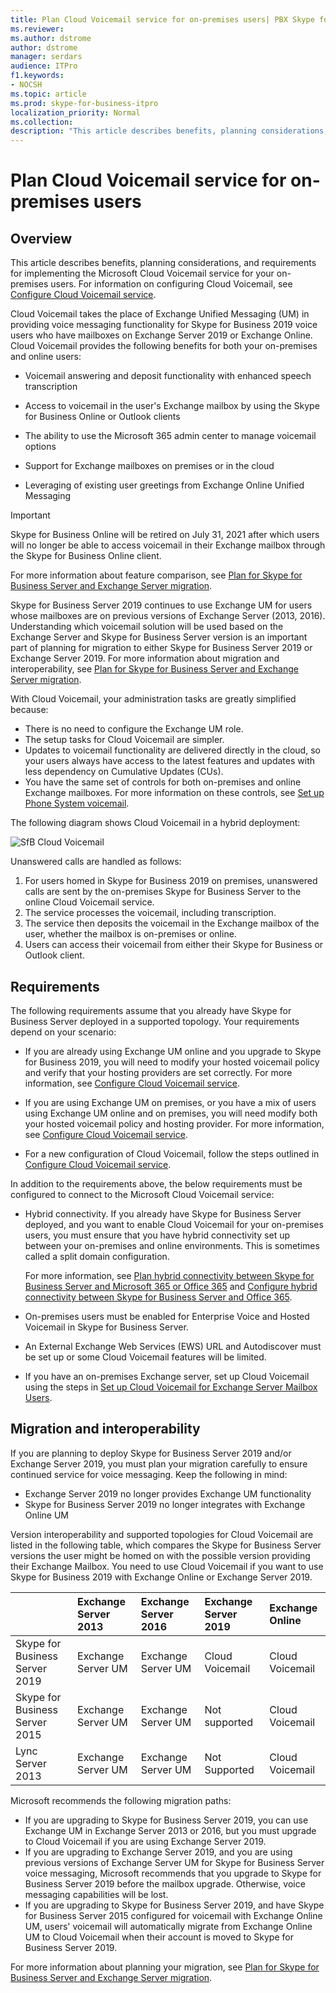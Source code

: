 ```yaml
---
title: Plan Cloud Voicemail service for on-premises users| PBX Skype for Business Server 2019 
ms.reviewer: 
ms.author: dstrome
author: dstrome
manager: serdars
audience: ITPro
f1.keywords:
- NOCSH
ms.topic: article
ms.prod: skype-for-business-itpro
localization_priority: Normal
ms.collection: 
description: "This article describes benefits, planning considerations, and requirements for implementing the Microsoft Cloud Voicemail service. For information on configuring Cloud Voicemail, see Configuring Cloud Voicemail."
---
```


# Plan Cloud Voicemail service for on-premises users

## Overview

This article describes benefits, planning considerations, and requirements for implementing the Microsoft Cloud Voicemail service for your on-premises users. For information on configuring Cloud Voicemail, see [Configure Cloud Voicemail service](configure-cloud-voicemail.md).

Cloud Voicemail takes the place of Exchange Unified Messaging (UM) in providing voice messaging functionality for Skype for Business 2019 voice users who have mailboxes on Exchange Server 2019 or Exchange Online. Cloud Voicemail provides the following benefits for both your on-premises and online users:

- Voicemail answering and deposit functionality with enhanced speech transcription

- Access to voicemail in the user's Exchange mailbox by using the Skype for Business Online or Outlook clients

- The ability to use the Microsoft 365 admin center to manage voicemail options

- Support for Exchange mailboxes on premises or in the cloud

- Leveraging of existing user greetings from Exchange Online Unified Messaging

> [!Important]
> Skype for Business Online will be retired on July 31, 2021 after which users will no longer be able to access voicemail in their Exchange mailbox through the Skype for Business Online client.

For more information about feature comparison, see [Plan for Skype for Business Server and Exchange Server migration](plan-um-migration.md).

Skype for Business Server 2019 continues to use Exchange UM for users whose mailboxes are on previous versions of Exchange Server (2013, 2016).  Understanding which voicemail solution will be used based on the Exchange Server and Skype for Business Server version is an important part of planning for migration to either Skype for Business Server 2019 or Exchange Server 2019. For more information about migration and interoperability, see [Plan for Skype for Business Server and Exchange Server migration](plan-um-migration.md).

With Cloud Voicemail, your administration tasks are greatly simplified because:

- There is no need to configure the Exchange UM role.
- The setup tasks for Cloud Voicemail are simpler.
- Updates to voicemail functionality are delivered directly in the cloud, so your users always have access to the latest features and updates with less dependency on Cumulative Updates (CUs).
- You have the same set of controls for both on-premises and online Exchange mailboxes. For more information on these controls, see [Set up Phone System voicemail](https://support.office.com/article/Set-up-Phone-System-voicemail-Admin-help-9c590873-b014-4df3-9e27-1bb97322a79d).

The following diagram shows Cloud Voicemail in a hybrid deployment:

![SfB Cloud Voicemail](../../sfbserver2019/media/plan-cloud-voice-mail-server1.png)

Unanswered calls are handled as follows:  

1. For users homed in Skype for Business 2019 on premises, unanswered calls are sent by the on-premises Skype for Business Server to the online Cloud Voicemail service.
2. The service processes the voicemail, including transcription.
3. The service then deposits the voicemail in the Exchange mailbox of the user, whether the mailbox is on-premises or online.  
4. Users can access their voicemail from either their Skype for Business or Outlook client.

## Requirements

The following requirements assume that you already have Skype for Business Server deployed in a supported topology.  Your requirements depend on your scenario:

- If you are already using Exchange UM online and you upgrade to Skype for Business 2019, you will need to modify your hosted voicemail policy and verify that your hosting providers are set correctly. For more information, see [Configure Cloud Voicemail service](configure-cloud-voicemail.md).

- If you are using Exchange UM on premises, or you have a mix of users using Exchange UM online and on premises, you will need modify both your hosted voicemail policy and hosting provider.  For more information, see [Configure Cloud Voicemail service](configure-cloud-voicemail.md).

- For a new configuration of Cloud Voicemail, follow the steps outlined in [Configure Cloud Voicemail service](configure-cloud-voicemail.md).

In addition to the requirements above, the below requirements must be configured to connect to the Microsoft Cloud Voicemail service:

- Hybrid connectivity. If you already have Skype for Business Server deployed, and you want to enable Cloud Voicemail for your on-premises users, you must ensure that you have hybrid connectivity set up between your on-premises and online environments. This is sometimes called a split domain configuration.

   For more information, see [Plan hybrid connectivity between Skype for Business Server and Microsoft 365 or Office 365](plan-hybrid-connectivity.md) and [Configure hybrid connectivity between Skype for Business Server and Office 365](configure-hybrid-connectivity.md).

- On-premises users must be enabled for Enterprise Voice and Hosted Voicemail in Skype for Business Server.

- An External Exchange Web Services (EWS) URL and Autodiscover must be set up or some Cloud Voicemail features will be limited.

- If you have an on-premises Exchange server, set up Cloud Voicemail using the steps in [Set up Cloud Voicemail for Exchange Server Mailbox Users](https://docs.microsoft.com/microsoftteams/set-up-phone-system-voicemail#set-up-cloud-voicemail-for-exchange-server-mailbox-users).

## Migration and interoperability

If you are planning to deploy Skype for Business Server 2019 and/or Exchange Server 2019, you must plan your migration carefully to ensure continued service for voice messaging. Keep the following in mind:

- Exchange Server 2019 no longer provides Exchange UM functionality
- Skype for Business Server 2019 no longer integrates with Exchange Online UM

Version interoperability and supported topologies for Cloud Voicemail are listed in the following table, which compares the Skype for Business Server versions the user might be homed on with the possible version providing their Exchange Mailbox. You need to use Cloud Voicemail if you want to use Skype for Business 2019 with Exchange Online or Exchange Server 2019.

| | Exchange Server 2013 | Exchange Server 2016 | Exchange Server 2019 | Exchange Online   |
|:---    |:--- |:--- |:--- |:---  |
| Skype for Business Server 2019 | Exchange Server UM | Exchange Server UM | Cloud Voicemail | Cloud Voicemail |
| Skype for Business Server 2015 | Exchange Server UM | Exchange Server UM | Not supported | Cloud Voicemail |
| Lync Server 2013 <br>  | Exchange Server UM | Exchange Server UM | Not Supported | Cloud Voicemail |

Microsoft recommends the following migration paths:

- If you are upgrading to Skype for Business Server 2019, you can use Exchange UM in Exchange Server 2013 or 2016, but you must upgrade to Cloud Voicemail if you are using Exchange Server 2019.
- If you are upgrading to Exchange Server 2019, and you are using previous versions of Exchange Server UM for Skype for Business Server voice messaging, Microsoft recommends that you upgrade to Skype for Business Server 2019 before the mailbox upgrade.  Otherwise, voice messaging capabilities will be lost.
- If you are upgrading to Skype for Business Server 2019, and have Skype for Business Server 2015 configured for voicemail with Exchange Online UM, users' voicemail will automatically migrate from Exchange Online UM to Cloud Voicemail when their account is moved to Skype for Business Server 2019. 

For more information about planning your migration, see [Plan for Skype for Business Server and Exchange Server migration](plan-um-migration.md).
